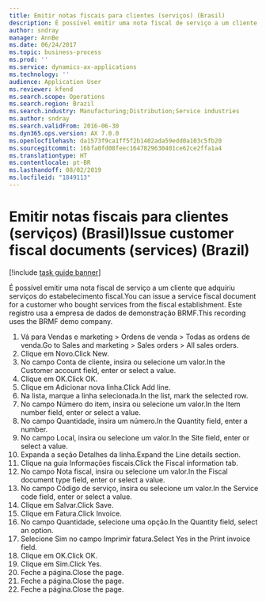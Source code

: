 ```yaml
---
title: Emitir notas fiscais para clientes (serviços) (Brasil)
description: É possível emitir uma nota fiscal de serviço a um cliente que adquiriu serviços do estabelecimento fiscal.
author: sndray
manager: AnnBe
ms.date: 06/24/2017
ms.topic: business-process
ms.prod: ''
ms.service: dynamics-ax-applications
ms.technology: ''
audience: Application User
ms.reviewer: kfend
ms.search.scope: Operations
ms.search.region: Brazil
ms.search.industry: Manufacturing;Distribution;Service industries
ms.author: sndray
ms.search.validFrom: 2016-06-30
ms.dyn365.ops.version: AX 7.0.0
ms.openlocfilehash: da1573f9ca1ff5f2b1402ada59edd0a103c5fb20
ms.sourcegitcommit: 16bfa0fd08feec1647829630401ce62ce2ffa1a4
ms.translationtype: HT
ms.contentlocale: pt-BR
ms.lasthandoff: 08/02/2019
ms.locfileid: "1849113"
---
```

# <a name="issue-customer-fiscal-documents-services-brazil"></a><span data-ttu-id="4baae-103">Emitir notas fiscais para clientes (serviços) (Brasil)</span><span class="sxs-lookup"><span data-stu-id="4baae-103">Issue customer fiscal documents (services) (Brazil)</span></span>

[!include [task guide banner](../../includes/task-guide-banner.md)]

<span data-ttu-id="4baae-104">É possível emitir uma nota fiscal de serviço a um cliente que adquiriu serviços do estabelecimento fiscal.</span><span class="sxs-lookup"><span data-stu-id="4baae-104">You can issue a service fiscal document for a customer who bought services from the fiscal establishment.</span></span> <span data-ttu-id="4baae-105">Este registro usa a empresa de dados de demonstração BRMF.</span><span class="sxs-lookup"><span data-stu-id="4baae-105">This recording uses the BRMF demo company.</span></span>

1. <span data-ttu-id="4baae-106">Vá para Vendas e marketing > Ordens de venda > Todas as ordens de venda.</span><span class="sxs-lookup"><span data-stu-id="4baae-106">Go to Sales and marketing > Sales orders > All sales orders.</span></span>
2. <span data-ttu-id="4baae-107">Clique em Novo.</span><span class="sxs-lookup"><span data-stu-id="4baae-107">Click New.</span></span>
3. <span data-ttu-id="4baae-108">No campo Conta de cliente, insira ou selecione um valor.</span><span class="sxs-lookup"><span data-stu-id="4baae-108">In the Customer account field, enter or select a value.</span></span>
4. <span data-ttu-id="4baae-109">Clique em OK.</span><span class="sxs-lookup"><span data-stu-id="4baae-109">Click OK.</span></span>
5. <span data-ttu-id="4baae-110">Clique em Adicionar nova linha.</span><span class="sxs-lookup"><span data-stu-id="4baae-110">Click Add line.</span></span>
6. <span data-ttu-id="4baae-111">Na lista, marque a linha selecionada.</span><span class="sxs-lookup"><span data-stu-id="4baae-111">In the list, mark the selected row.</span></span>
7. <span data-ttu-id="4baae-112">No campo Número do item, insira ou selecione um valor.</span><span class="sxs-lookup"><span data-stu-id="4baae-112">In the Item number field, enter or select a value.</span></span>
8. <span data-ttu-id="4baae-113">No campo Quantidade, insira um número.</span><span class="sxs-lookup"><span data-stu-id="4baae-113">In the Quantity field, enter a number.</span></span>
9. <span data-ttu-id="4baae-114">No campo Local, insira ou selecione um valor.</span><span class="sxs-lookup"><span data-stu-id="4baae-114">In the Site field, enter or select a value.</span></span>
10. <span data-ttu-id="4baae-115">Expanda a seção Detalhes da linha.</span><span class="sxs-lookup"><span data-stu-id="4baae-115">Expand the Line details section.</span></span>
11. <span data-ttu-id="4baae-116">Clique na guia Informações fiscais.</span><span class="sxs-lookup"><span data-stu-id="4baae-116">Click the Fiscal information tab.</span></span>
12. <span data-ttu-id="4baae-117">No campo Nota fiscal, insira ou selecione um valor.</span><span class="sxs-lookup"><span data-stu-id="4baae-117">In the Fiscal document type field, enter or select a value.</span></span>
13. <span data-ttu-id="4baae-118">No campo Código de serviço, insira ou selecione um valor.</span><span class="sxs-lookup"><span data-stu-id="4baae-118">In the Service code field, enter or select a value.</span></span>
14. <span data-ttu-id="4baae-119">Clique em Salvar.</span><span class="sxs-lookup"><span data-stu-id="4baae-119">Click Save.</span></span>
15. <span data-ttu-id="4baae-120">Clique em Fatura.</span><span class="sxs-lookup"><span data-stu-id="4baae-120">Click Invoice.</span></span>
16. <span data-ttu-id="4baae-121">No campo Quantidade, selecione uma opção.</span><span class="sxs-lookup"><span data-stu-id="4baae-121">In the Quantity field, select an option.</span></span>
17. <span data-ttu-id="4baae-122">Selecione Sim no campo Imprimir fatura.</span><span class="sxs-lookup"><span data-stu-id="4baae-122">Select Yes in the Print invoice field.</span></span>
18. <span data-ttu-id="4baae-123">Clique em OK.</span><span class="sxs-lookup"><span data-stu-id="4baae-123">Click OK.</span></span>
19. <span data-ttu-id="4baae-124">Clique em Sim.</span><span class="sxs-lookup"><span data-stu-id="4baae-124">Click Yes.</span></span>
20. <span data-ttu-id="4baae-125">Feche a página.</span><span class="sxs-lookup"><span data-stu-id="4baae-125">Close the page.</span></span>
21. <span data-ttu-id="4baae-126">Feche a página.</span><span class="sxs-lookup"><span data-stu-id="4baae-126">Close the page.</span></span>
22. <span data-ttu-id="4baae-127">Feche a página.</span><span class="sxs-lookup"><span data-stu-id="4baae-127">Close the page.</span></span>

